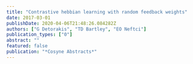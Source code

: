 ```yaml
---
title: "Contrastive hebbian learning with random feedback weights"
date: 2017-03-01
publishDate: 2020-04-06T21:48:26.084282Z
authors: ["G Detorakis", "TD Bartley", "EO Neftci"]
publication_types: ["0"]
abstract: ""
featured: false
publication: "*Cosyne Abstracts*"
---
```


